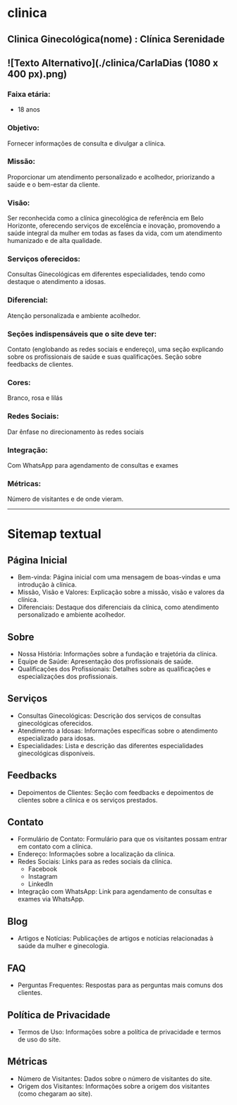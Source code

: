 # clinica
## Clinica Ginecológica(nome) : Clínica Serenidade

![Texto Alternativo](./clinica/CarlaDias (1080 x 400 px).png)
---
### Faixa etária: 
+ 18 anos
### Objetivo: 
Fornecer informações de consulta e divulgar a clínica.
### Missão: 
Proporcionar um atendimento personalizado e acolhedor, priorizando a saúde e o bem-estar da cliente.
### Visão: 
Ser reconhecida como a clínica ginecológica de referência em Belo Horizonte, oferecendo serviços de excelência e inovação, promovendo a saúde integral da mulher em todas as fases da vida, com um atendimento humanizado e de alta qualidade.
### Serviços oferecidos: 
Consultas Ginecológicas em diferentes especialidades, tendo como destaque o atendimento a idosas.
### Diferencial: 
Atenção personalizada e ambiente acolhedor.
### Seções indispensáveis que o site deve ter: 
Contato (englobando as redes sociais e endereço), uma seção explicando sobre os profissionais de saúde e suas qualificações. Seção sobre feedbacks de clientes. 
### Cores: 
Branco, rosa e lilás 
### Redes Sociais: 
Dar ênfase no direcionamento às redes sociais
### Integração: 
Com WhatsApp para agendamento de consultas e exames
### Métricas: 
Número de visitantes e de onde vieram.

-------------------------------

# Sitemap textual


## Página Inicial
  - Bem-vinda: Página inicial com uma mensagem de boas-vindas e uma introdução à clínica.
  - Missão, Visão e Valores: Explicação sobre a missão, visão e valores da clínica.
  - Diferenciais: Destaque dos diferenciais da clínica, como atendimento personalizado e ambiente acolhedor.

## Sobre 
  - Nossa História: Informações sobre a fundação e trajetória da clínica.
  - Equipe de Saúde: Apresentação dos profissionais de saúde.
  - Qualificações dos Profissionais: Detalhes sobre as qualificações e especializações dos profissionais.

## Serviços
  - Consultas Ginecológicas: Descrição dos serviços de consultas ginecológicas oferecidos.
  - Atendimento a Idosas: Informações específicas sobre o atendimento especializado para idosas.
  - Especialidades: Lista e descrição das diferentes especialidades ginecológicas disponíveis.

## Feedbacks
  - Depoimentos de Clientes: Seção com feedbacks e depoimentos de clientes sobre a clínica e os serviços prestados.

## Contato
  - Formulário de Contato: Formulário para que os visitantes possam entrar em contato com a clínica.
  - Endereço: Informações sobre a localização da clínica.
  - Redes Sociais: Links para as redes sociais da clínica.
    - Facebook
    - Instagram
    - LinkedIn
  - Integração com WhatsApp: Link para agendamento de consultas e exames via WhatsApp.

## Blog
  - Artigos e Notícias: Publicações de artigos e notícias relacionadas à saúde da mulher e ginecologia.

## FAQ
  - Perguntas Frequentes: Respostas para as perguntas mais comuns dos clientes.

## Política de Privacidade
  - Termos de Uso: Informações sobre a política de privacidade e termos de uso do site.

## Métricas
  - Número de Visitantes: Dados sobre o número de visitantes do site.
  - Origem dos Visitantes: Informações sobre a origem dos visitantes (como chegaram ao site).



